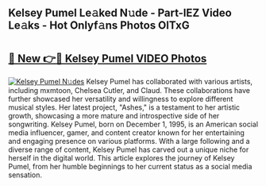 ## Kelsey Pumel Le𝚊ked N𝚞de - Part-lEZ Video Le𝚊ks - Hot Onlyf𝚊ns Photos OlTxG

# <h2><a href="http://ac18655.deff.icu/?id=Kelsey+Pumel">🔗 New 👉🔴 Kelsey Pumel VIDEO Photos</a></h2>

[![Kelsey Pumel N𝚞des](https://i.imgur.com/rIISA9y.gif)](http://ac18655.deff.icu/?id=Kelsey+Pumel)
Kelsey Pumel has collaborated with various artists, including mxmtoon, Chelsea Cutler, and Claud. These collaborations have further showcased her versatility and willingness to explore different musical styles. Her latest project, "Ashes," is a testament to her artistic growth, showcasing a more mature and introspective side of her songwriting. Kelsey Pumel, born on December 1, 1995, is an American social media influencer, gamer, and content creator known for her entertaining and engaging presence on various platforms. With a large following and a diverse range of content, Kelsey Pumel has carved out a unique niche for herself in the digital world. This article explores the journey of Kelsey Pumel, from her humble beginnings to her current status as a social media sensation.
